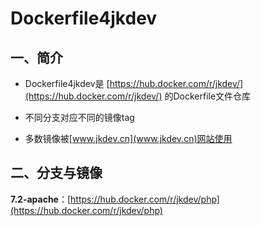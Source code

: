 # Dockerfile4jkdev

## 一、简介
* Dockerfile4jkdev是 [https://hub.docker.com/r/jkdev/](https://hub.docker.com/r/jkdev/) 的Dockerfile文件仓库

* 不同分支对应不同的镜像tag

* 多数镜像被[www.jkdev.cn](www.jkdev.cn)网站使用

## 二、分支与镜像
**7.2-apache**：[https://hub.docker.com/r/jkdev/php](https://hub.docker.com/r/jkdev/php)



